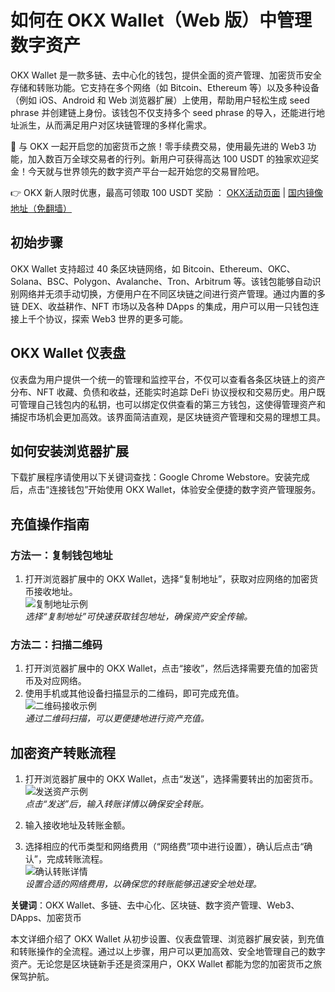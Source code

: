 # 如何在 OKX Wallet（Web 版）中管理数字资产

OKX Wallet 是一款多链、去中心化的钱包，提供全面的资产管理、加密货币安全存储和转账功能。它支持在多个网络（如 Bitcoin、Ethereum 等）以及多种设备（例如 iOS、Android 和 Web 浏览器扩展）上使用，帮助用户轻松生成 seed phrase 并创建链上身份。该钱包不仅支持多个 seed phrase 的导入，还能进行地址派生，从而满足用户对区块链管理的多样化需求。

🚀 与 OKX 一起开启您的加密货币之旅！零手续费交易，使用最先进的 Web3 功能，加入数百万全球交易者的行列。新用户可获得高达 100 USDT 的独家欢迎奖金！今天就与世界领先的数字资产平台一起开始您的交易冒险吧。

👉 OKX 新人限时优惠，最高可领取 100 USDT 奖励 ： [OKX活动页面](https://bit.ly/OKXe) | [国内镜像地址（免翻墙）](https://bit.ly/okX)

## 初始步骤

OKX Wallet 支持超过 40 条区块链网络，如 Bitcoin、Ethereum、OKC、Solana、BSC、Polygon、Avalanche、Tron、Arbitrum 等。该钱包能够自动识别网络并无须手动切换，方便用户在不同区块链之间进行资产管理。通过内置的多链 DEX、收益耕作、NFT 市场以及各种 DApps 的集成，用户可以用一只钱包连接上千个协议，探索 Web3 世界的更多可能。

## OKX Wallet 仪表盘

仪表盘为用户提供一个统一的管理和监控平台，不仅可以查看各条区块链上的资产分布、NFT 收藏、负债和收益，还能实时追踪 DeFi 协议授权和交易历史。用户既可管理自己钱包内的私钥，也可以绑定仅供查看的第三方钱包，这使得管理资产和捕捉市场机会更加高效。该界面简洁直观，是区块链资产管理和交易的理想工具。

## 如何安装浏览器扩展

下载扩展程序请使用以下关键词查找：Google Chrome Webstore。安装完成后，点击“连接钱包”开始使用 OKX Wallet，体验安全便捷的数字资产管理服务。

## 充值操作指南

### 方法一：复制钱包地址

1. 打开浏览器扩展中的 OKX Wallet，选择“复制地址”，获取对应网络的加密货币接收地址。  
   ![复制地址示例](https://www.jmhbdh.com/wp-content/img/767008776897.webp)  
   *选择“复制地址”可快速获取钱包地址，确保资产安全传输。*

### 方法二：扫描二维码

1. 打开浏览器扩展中的 OKX Wallet，点击“接收”，然后选择需要充值的加密货币及对应网络。  
2. 使用手机或其他设备扫描显示的二维码，即可完成充值。  
   ![二维码接收示例](https://www.jmhbdh.com/wp-content/img/02466267.webp)  
   *通过二维码扫描，可以更便捷地进行资产充值。*

## 加密资产转账流程

1. 打开浏览器扩展中的 OKX Wallet，点击“发送”，选择需要转出的加密货币。  
   ![发送资产示例](https://www.jmhbdh.com/wp-content/img/576276785998919.webp)  
   *点击“发送”后，输入转账详情以确保安全转账。*

2. 输入接收地址及转账金额。  
3. 选择相应的代币类型和网络费用（“网络费”项中进行设置），确认后点击“确认”，完成转账流程。  
   ![确认转账详情](https://www.jmhbdh.com/wp-content/img/188789531.webp)  
   *设置合适的网络费用，以确保您的转账能够迅速安全地处理。*
   
**关键词**：OKX Wallet、多链、去中心化、区块链、数字资产管理、Web3、DApps、加密货币

本文详细介绍了 OKX Wallet 从初步设置、仪表盘管理、浏览器扩展安装，到充值和转账操作的全流程。通过以上步骤，用户可以更加高效、安全地管理自己的数字资产。无论您是区块链新手还是资深用户，OKX Wallet 都能为您的加密货币之旅保驾护航。